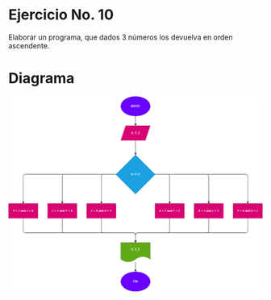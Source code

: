 # Ejercicio No. 10

Elaborar un programa, que dados 3 números los devuelva en orden ascendente.

# Diagrama

![Diagrama](orden_ascendente.png)